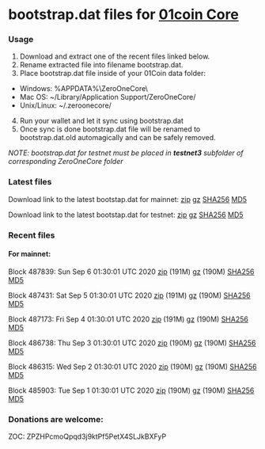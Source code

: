 # bootstrap.dat files for [01coin Core](https://01coin.io)

### Usage

1. Download and extract one of the recent files linked below.
2. Rename extracted file into filename bootstrap.dat.
3. Place bootstrap.dat file inside of your 01Coin data folder:
 - Windows: %APPDATA%\ZeroOneCore\
 - Mac OS: ~/Library/Application Support/ZeroOneCore/
 - Unix/Linux: ~/.zeroonecore/
4. Run your wallet and let it sync using bootstrap.dat
5. Once sync is done bootstrap.dat file will be renamed to bootstrap.dat.old automagically and can be safely removed.

_NOTE: bootstrap.dat for testnet must be placed in **testnet3** subfolder of corresponding ZeroOneCore folder_

### Latest files
Download link to the latest bootstap.dat for mainnet: [zip](https://files.01coin.io/mainnet/bootstrap.dat.zip) [gz](https://files.01coin.io/mainnet/bootstrap.dat.tar.gz) [SHA256](https://files.01coin.io/mainnet/sha256.txt) [MD5](https://files.01coin.io/mainnet/md5.txt)

Download link to the latest bootstap.dat for testnet: [zip](https://files.01coin.io/testnet/bootstrap.dat.zip) [gz](https://files.01coin.io/testnet/bootstrap.dat.tar.gz) [SHA256](https://files.01coin.io/testnet/sha256.txt) [MD5](https://files.01coin.io/testnet/md5.txt)

### Recent files

#### For mainnet:

Block 487839: Sun Sep  6 01:30:01 UTC 2020 [zip](https://files.01coin.io/mainnet/2020-09-06/bootstrap.dat.zip) (191M) [gz](https://files.01coin.io/mainnet/2020-09-06/bootstrap.dat.tar.gz) (190M) [SHA256](https://files.01coin.io/mainnet/2020-09-06/sha256.txt) [MD5](https://files.01coin.io/mainnet/2020-09-06/md5.txt)

Block 487431: Sat Sep  5 01:30:01 UTC 2020 [zip](https://files.01coin.io/mainnet/2020-09-05/bootstrap.dat.zip) (191M) [gz](https://files.01coin.io/mainnet/2020-09-05/bootstrap.dat.tar.gz) (190M) [SHA256](https://files.01coin.io/mainnet/2020-09-05/sha256.txt) [MD5](https://files.01coin.io/mainnet/2020-09-05/md5.txt)

Block 487173: Fri Sep  4 01:30:01 UTC 2020 [zip](https://files.01coin.io/mainnet/2020-09-04/bootstrap.dat.zip) (191M) [gz](https://files.01coin.io/mainnet/2020-09-04/bootstrap.dat.tar.gz) (190M) [SHA256](https://files.01coin.io/mainnet/2020-09-04/sha256.txt) [MD5](https://files.01coin.io/mainnet/2020-09-04/md5.txt)

Block 486738: Thu Sep  3 01:30:01 UTC 2020 [zip](https://files.01coin.io/mainnet/2020-09-03/bootstrap.dat.zip) (190M) [gz](https://files.01coin.io/mainnet/2020-09-03/bootstrap.dat.tar.gz) (190M) [SHA256](https://files.01coin.io/mainnet/2020-09-03/sha256.txt) [MD5](https://files.01coin.io/mainnet/2020-09-03/md5.txt)

Block 486315: Wed Sep  2 01:30:01 UTC 2020 [zip](https://files.01coin.io/mainnet/2020-09-02/bootstrap.dat.zip) (190M) [gz](https://files.01coin.io/mainnet/2020-09-02/bootstrap.dat.tar.gz) (190M) [SHA256](https://files.01coin.io/mainnet/2020-09-02/sha256.txt) [MD5](https://files.01coin.io/mainnet/2020-09-02/md5.txt)

Block 485903: Tue Sep  1 01:30:01 UTC 2020 [zip](https://files.01coin.io/mainnet/2020-09-01/bootstrap.dat.zip) (190M) [gz](https://files.01coin.io/mainnet/2020-09-01/bootstrap.dat.tar.gz) (190M) [SHA256](https://files.01coin.io/mainnet/2020-09-01/sha256.txt) [MD5](https://files.01coin.io/mainnet/2020-09-01/md5.txt)


### Donations are welcome:

ZOC: ZPZHPcmoQpqd3j9ktPf5PetX4SLJkBXFyP
